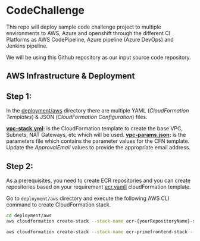 # CodeChallenge

This repo will deploy sample code challenge project to multiple environments to AWS, Azure and openshift through the different CI Platforms as AWS CodePipeline, Azure pipeline (Azure DevOps) and Jenkins pipeline.

We will be using this Github repository as our input source code repository.

## AWS Infrastructure &  Deployment

## Step 1:

In the [deployment/aws](deployment/aws/) directory there are multiple YAML (*CloudFormation Templates*) & JSON (*CloudFormation Configuration*) files.

**[vpc-stack.yml](deployment/aws/vpc-stack.yml):** is the CloudFormation template to create the base VPC, Subnets, NAT Gateways, etc which will be used.
**[vpc-params.json](deployment/aws/vpc-params.json):** is the parameters file which contains the parameter values for the CFN template. Update the 
  *ApprovalEmail* values to provide the appropriate email address.

## Step 2:

As a prerequisites, you need to create ECR repositories and you can create repositories based on your requirement [ecr.yamll](deployment/aws/ecr.yaml) cloudFormation template.

Go to `deployment/aws` directory and execute the following AWS CLI command to create CloudFormation stack.

```bash
cd deployment/aws
aws cloudformation create-stack --stack-name ecr-{yourRepositoryName}-stack --template-body file://ecr.yaml --parameters ParameterKey=repositoryName,ParameterValue=ecr-primefrontend --profile kulpreet-aot --region us-west-2

aws cloudformation create-stack --stack-name ecr-primefrontend-stack --template-body file://ecr.yaml --parameters ParameterKey=repositoryName,ParameterValue=ecr-primefrontend --capabilities CAPABILITY_NAMED_IAM --profile kulpreet-aot --region us-west-2
```